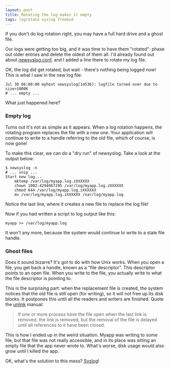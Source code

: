```yaml
---
layout: post
title: Rotating the log makes it empty
tags: logrotate syslog freebsd
---
```


If you don't do log rotation right, you may have a full hard drive and
a ghost file.

<!--more-->

Our logs were getting too big, and it was time to have them "rotated":
phase out older entries and delete the oldest of them all.  I'd
already found out about
[newsyslog.conf](https://www.freebsd.org/cgi/man.cgi?query=newsyslog.conf&apropos=0&sektion=5&manpath=FreeBSD+8.4-RELEASE&arch=default&format=html),
and I added a line there to rotate my log file.

OK, the log did get rotated, but wait - there's nothing being logged
now!  This is what I saw in the new log file:

```
Jul 30 06:00:00 myhost newsyslog[14536]: logfile turned over due to size>1000K
# ... empty ...
```

What just happened here?

### Empty log

Turns out it's not as simple as it appears.  When a log rotation
happens, the rotating program replaces the file with a new one.  Your
application will continue to write to a handle referring to the old
file, which of course, is now gone!

To make this clear, we can do a "dry run" of newsyslog.  Take a look
at the output below:

```
$ newsyslog -n
# ... snip ...
Start new log...
	mktemp /var/log/myapp.log.zXXXXXX
	chown 1002:4294967295 /var/log/myapp.log.zXXXXXX
	chmod 644 /var/log/myapp.log.zXXXXXX
	mv /var/log/myapp.log.zXXXXXX /var/log/myapp.log
```

Notice the last line, where it creates a new file to replace the log
file!

Now if you had written a script to log output like this:

```
myapp >> /var/log/myapp.log
```

It won't any more, because the system would continue to write to a
stale file handle.

### Ghost files

Does it sound bizarre?  It's got to do with how Unix works.  When you
open a file, you get back a handle, known as a "file descriptor".
This descriptor points to an open file.  When you write to the file,
you actually write to what the file descriptor is pointing to.

This is the surprising part: when the replacement file is created, the
system notices that the old file is still open (for writing), so it
will not free up its disk blocks.  It postpones this until all the
readers and writers are finished.  Quote the [unlink](https://www.freebsd.org/cgi/man.cgi?query=unlink&apropos=0&sektion=2&manpath=FreeBSD+8.4-RELEASE&arch=default&format=html) manual:

> If one or more process have the file open when the last link is
removed, the link is removed, but the removal of the file is delayed
until all references to it have been closed.

This is how I ended up in the weird situation.  Myapp was writing to
some file, but that file was not really accessible, and in its place
was sitting an empty file that the app never wrote to.  What's worse,
disk usage would also grow until I killed the app.

OK, what's the solution to this mess?  [Syslog](/2017/01/24/logrotate.html)!
